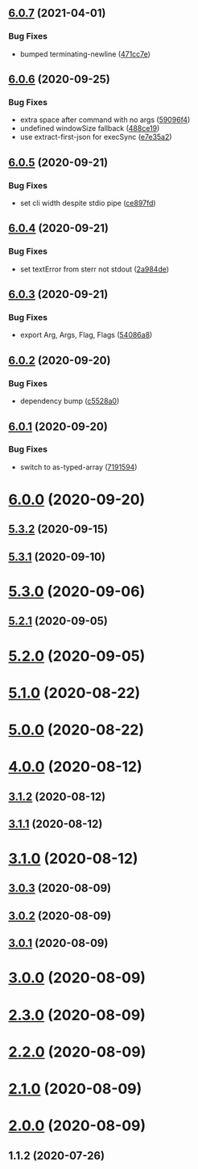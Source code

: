 ## [6.0.7](https://github.com/bconnorwhite/exec/compare/v6.0.6...v6.0.7) (2021-04-01)


### Bug Fixes

* bumped terminating-newline ([471cc7e](https://github.com/bconnorwhite/exec/commit/471cc7e47900c9c4405761fead06aa16284da276))



## [6.0.6](https://github.com/bconnorwhite/exec/compare/v6.0.5...v6.0.6) (2020-09-25)


### Bug Fixes

* extra space after command with no args ([59096f4](https://github.com/bconnorwhite/exec/commit/59096f40cdf8099171e8ef71c239bbed59eb8120))
* undefined windowSize fallback ([488ce19](https://github.com/bconnorwhite/exec/commit/488ce198f77324f97eb1a8cffb34ac098ab09cb1))
* use extract-first-json for execSync ([e7e35a2](https://github.com/bconnorwhite/exec/commit/e7e35a288bda95af122ba2e8f1b643d860d5cbce))



## [6.0.5](https://github.com/bconnorwhite/exec/compare/v6.0.4...v6.0.5) (2020-09-21)


### Bug Fixes

* set cli width despite stdio pipe ([ce897fd](https://github.com/bconnorwhite/exec/commit/ce897fde4ccfb58691e9a7b12e973212c14256cc))



## [6.0.4](https://github.com/bconnorwhite/exec/compare/v6.0.3...v6.0.4) (2020-09-21)


### Bug Fixes

* set textError from sterr not stdout ([2a984de](https://github.com/bconnorwhite/exec/commit/2a984debd3f6cb0fa547ae704a82ecb696190b8d))



## [6.0.3](https://github.com/bconnorwhite/exec/compare/v6.0.2...v6.0.3) (2020-09-21)


### Bug Fixes

* export Arg, Args, Flag, Flags ([54086a8](https://github.com/bconnorwhite/exec/commit/54086a816ec2d077bb015e18ea8e56183533b51d))



## [6.0.2](https://github.com/bconnorwhite/exec/compare/v6.0.1...v6.0.2) (2020-09-20)


### Bug Fixes

* dependency bump ([c5528a0](https://github.com/bconnorwhite/exec/commit/c5528a064544312aa16e45a729cff6ea7b68b9e1))



## [6.0.1](https://github.com/bconnorwhite/exec/compare/v6.0.0...v6.0.1) (2020-09-20)


### Bug Fixes

* switch to as-typed-array ([7191594](https://github.com/bconnorwhite/exec/commit/719159420507bd5e379494dbcd2752f1678192be))



# [6.0.0](https://github.com/bconnorwhite/exec/compare/v5.3.2...v6.0.0) (2020-09-20)



## [5.3.2](https://github.com/bconnorwhite/exec/compare/v5.3.1...v5.3.2) (2020-09-15)



## [5.3.1](https://github.com/bconnorwhite/exec/compare/v5.3.0...v5.3.1) (2020-09-10)



# [5.3.0](https://github.com/bconnorwhite/exec/compare/v5.2.1...v5.3.0) (2020-09-06)



## [5.2.1](https://github.com/bconnorwhite/exec/compare/v5.2.0...v5.2.1) (2020-09-05)



# [5.2.0](https://github.com/bconnorwhite/exec/compare/v5.1.0...v5.2.0) (2020-09-05)



# [5.1.0](https://github.com/bconnorwhite/exec/compare/v5.0.0...v5.1.0) (2020-08-22)



# [5.0.0](https://github.com/bconnorwhite/exec/compare/v4.0.0...v5.0.0) (2020-08-22)



# [4.0.0](https://github.com/bconnorwhite/exec/compare/v3.1.2...v4.0.0) (2020-08-12)



## [3.1.2](https://github.com/bconnorwhite/exec/compare/v3.1.1...v3.1.2) (2020-08-12)



## [3.1.1](https://github.com/bconnorwhite/exec/compare/v3.1.0...v3.1.1) (2020-08-12)



# [3.1.0](https://github.com/bconnorwhite/exec/compare/v3.0.3...v3.1.0) (2020-08-12)



## [3.0.3](https://github.com/bconnorwhite/exec/compare/v3.0.2...v3.0.3) (2020-08-09)



## [3.0.2](https://github.com/bconnorwhite/exec/compare/v3.0.1...v3.0.2) (2020-08-09)



## [3.0.1](https://github.com/bconnorwhite/exec/compare/v3.0.0...v3.0.1) (2020-08-09)



# [3.0.0](https://github.com/bconnorwhite/exec/compare/v2.3.0...v3.0.0) (2020-08-09)



# [2.3.0](https://github.com/bconnorwhite/exec/compare/v2.2.0...v2.3.0) (2020-08-09)



# [2.2.0](https://github.com/bconnorwhite/exec/compare/v2.1.0...v2.2.0) (2020-08-09)



# [2.1.0](https://github.com/bconnorwhite/exec/compare/v2.0.0...v2.1.0) (2020-08-09)



# [2.0.0](https://github.com/bconnorwhite/exec/compare/v1.1.2...v2.0.0) (2020-08-09)



## 1.1.2 (2020-07-26)



